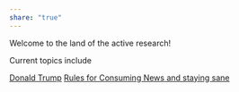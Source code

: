 ```yaml
---
share: "true"
---
```

Welcome to the land of the active research!

Current topics include

[Donald Trump](./Donald%20Trump.md)
[Rules for Consuming News and staying sane](Rules%20for%20Consuming%20News%20and%20staying%20sane.md)


